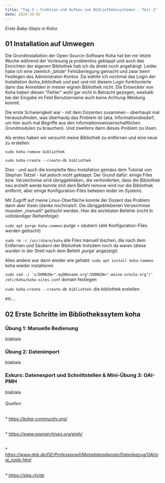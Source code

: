 ```yaml
---
title: "Tag 3 – Funktion und Aufbau von Bibliothekssystemen - Teil 2"
date: 2020-10-02
---
```


*Erste Baby-Steps in Koha*

## 01 Installation auf Umwegen
Die Grundinstallation der Open-Source-Software Koha hat bei mir letzte Woche während der Vorlesung ja problemlos geklappt und auch das Einrichten der eigenen Bibliothek hab ich da direkt noch angehängt. Leider habe ich eine ziemlich „blöde“ Fehlüberlegung gemacht und zwar beim Festlegen des Administrator-Kontos. Da wählte ich nochmal das Login der Installation (koha_bibliothek und pw) und mit diesem Login funktionierte dann das Anmelden in meiner eignen Bibliothek nicht. Die Entwickler von Koha haben diesen "Fehler" wohl gar nicht in Betracht gezogen, weshalb bei der Eingabe im Feld Benutzername auch keine Achtung-Meldung kommt.

Die erste Schwierigkeit war - mit dem Dozenten zusammen - überhaupt mal herauszufinden, was überhautp das Problem ist (aka. Informationsbedarf, um hier auch mal Begriffe aus den informationswissenschaftlichen Grundmodulen zu brauchen). Und zweitens dann dieses Problem zu lösen. 

Als erstes haben wir versucht meine Bibliothek zu entfernen und eine neue zu erstellen:

`sudo koha-remove bibliothek`

`sudo koha-create --create-db bibliothek`

Dies - und auch die komplette Neu-Installation gemäss dem Tutorial von Stephan Tetzel - hat jedoch nicht geklappt. Der Grund dafür: einige Files bzw. Verzeichnise sind übriggeblieben, die verhinderten, dass die Bibliothek neu erstellt werde konnte (mit dem Befehl remove wird nur die Bibliothek entfernt, aber einige Konfiguration-Files belieben leider im System).

Mit Zugriff auf meine Linux-Oberfläche konnte der Dozent das Problem dann aber lösen (danke nochmals!). Die übriggebliebenen Verzeichnise mussten „manuell“ gelöscht werden. Hier die wichtisten Befehle (nicht in vollständiger Reihenfolge):

`sudo apt purge koha-common` purge = säubern (alle Konfiguration-Files werden gelöscht)

`sudo rm -r /usr/share/koha` alle Files manuell löschen, die nach dem Entfernen und Säubern der Bibliothek trotzdem noch da waren (diese wurden in der Shell nach dem Befehl ‚purge‘ angezeigt)

Alles andere war dann wieder wie gehabt:
`sudo apt install koha-common` koha wieder installieren

`sudo sed -i 's/DOMAIN=".myDNSname.org"/DOMAIN=".meine-schule.org"/' /etc/koha/koha-sites.conf` domain festlegen

`sudo koha-create --create-db bibliothek`: die bibliothek erstellen

etc…


## 02 Erste Schritte im Bibliothekssytem koha
### Übung 1: Manuelle Bedienung
blablala



### Übung 2: Datenimport
blablala



### Exkurs: Datenexport und Schnittstellen & Mini-Übung 3: OAI-PMH
blablala








###### Quellen:
###### * https://koha-community.org/
###### * https://www.openarchives.org/pmh/
###### * https://www.dnb.de/DE/Professionell/Metadatendienste/Datenbezug/OAI/oai_node.html
###### * https://slsp.ch/de

